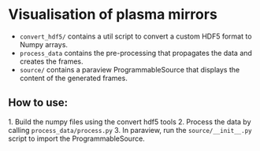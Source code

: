 # Visualisation of plasma mirrors

- `convert_hdf5/` contains a util script to convert a custom HDF5 format to Numpy arrays.
- `process_data` contains the pre-processing that propagates the data and creates the frames.
- `source/` contains a paraview ProgrammableSource that displays the content of the generated frames.

## How to use:

1. Build the numpy files using the convert hdf5 tools
2. Process the data by calling `process_data/process.py`
3. In paraview, run the `source/__init__.py` script to import the ProgrammableSource.
